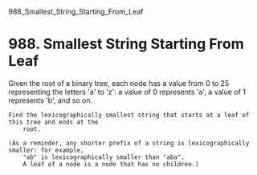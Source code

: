 988_Smallest_String_Starting_From_Leaf
# 988. Smallest String Starting From Leaf

Given the root of a binary tree, each node has a value from 0 to
        25 representing the letters 'a' to
        'z': a value of 0 represents 'a', a
        value of 1 represents 'b', and so on.

    Find the lexicographically smallest string that starts at a leaf of this tree and ends at the
        root.

    (As a reminder, any shorter prefix of a string is lexicographically smaller: for example,
        "ab" is lexicographically smaller than "aba". 
        A leaf of a node is a node that has no children.)